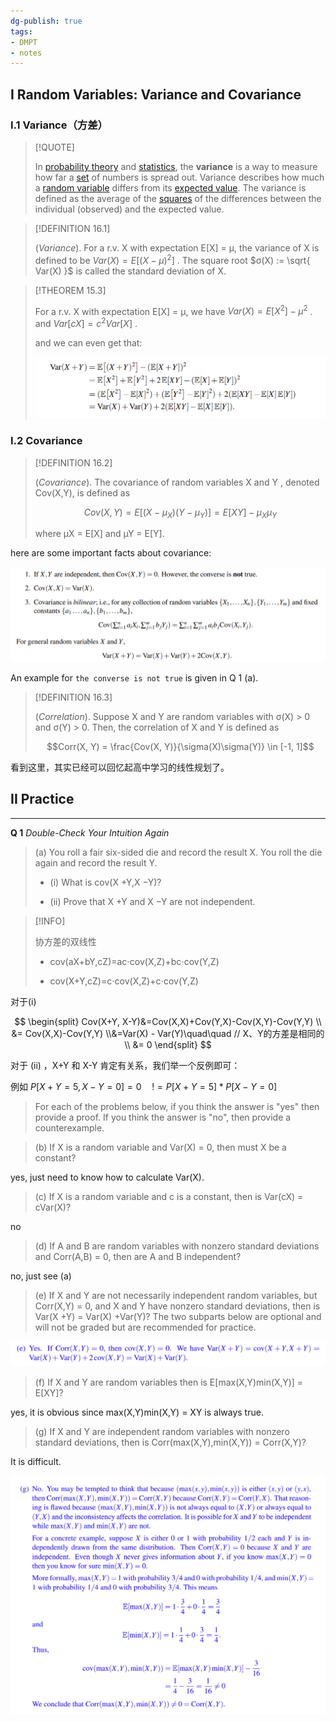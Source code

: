 ```yaml
---
dg-publish: true
tags:
- DMPT
- notes
---
```


## I Random Variables: Variance and Covariance

### I.1 Variance（方差）

> [!QUOTE]
>
> In [probability theory](https://simple.wikipedia.org/wiki/Probability_theory "Probability theory") and [statistics](https://simple.wikipedia.org/wiki/Statistics "Statistics"), the **variance** is a way to measure how far a [set](https://simple.wikipedia.org/wiki/Set "Set") of numbers is spread out. Variance describes how much a [random variable](https://simple.wikipedia.org/wiki/Random_variable "Random variable") differs from its [expected value](https://simple.wikipedia.org/wiki/Expected_value "Expected value"). The variance is defined as the average of the [squares](https://simple.wikipedia.org/wiki/Square_(mathematics) "Square (mathematics)") of the differences between the individual (observed) and the expected value.

> [!DEFINITION 16.1]
>
> (_Variance_). For a r.v. X with expectation E[X] = µ, the variance of X is defined to be $Var(X) = E[(X − µ)^{2}]$ . The square root $σ(X) := \sqrt{ Var(X) }$ is called the standard deviation of X.

> [!THEOREM 15.3]
>
> For a r.v. X with expectation E[X] = µ, we have $Var(X) = E[X^{2}]-\mu^{2}$ .
> and $Var[cX] = c^{2}Var[X]$ .
>
> and we can even get that:
>
> ![](attachments/15-Distribution-and-Expectation-3.png)

### I.2 Covariance

> [!DEFINITION 16.2]
>
> (_Covariance_). The covariance of random variables X and Y , denoted Cov(X,Y), is defined as 
> 
> $$Cov(X,Y) = E[(X − \mu_{X} )(Y − \mu_{Y} )] = E[XY]−\mu_{X}\mu_{Y}$$ 
> 
> where µX = E[X] and µY = E[Y].

here are some important facts about covariance:

![](attachments/16-Variance.png)

An example for  `the converse is not true` is given in Q 1 (a).

> [!DEFINITION 16.3]
>
> (_Correlation_). Suppose X and Y are random variables with σ(X) > 0 and σ(Y) > 0. Then, the correlation of X and Y is defined as 
> 
> $$Corr(X, Y) = \frac{Cov(X, Y)}{\sigma(X)\sigma(Y)} \in [-1, 1]$$

看到这里，其实已经可以回忆起高中学习的线性规划了。

## II Practice

---

**Q 1** _Double-Check Your Intuition Again_

> (a) You roll a fair six-sided die and record the result X. You roll the die again and record the result Y. 
> 
> - (i) What is cov(X +Y,X −Y)? 
> 
> - (ii) Prove that X +Y and X −Y are not independent. 

> [!INFO]
>
> 协方差的双线性
>
> - cov(aX+bY,cZ)=ac⋅cov(X,Z)+bc⋅cov(Y,Z)
> 
> - cov(X+Y,cZ)=c⋅cov(X,Z)+c⋅cov(Y,Z)

对于(i)

$$
\begin{split}
Cov(X+Y, X-Y)&=Cov(X,X)+Cov(Y,X)-Cov(X,Y)-Cov(Y,Y) \\ &= Cov(X,X)-Cov(Y,Y) \\&=Var(X) - Var(Y)\quad\quad // X、Y的方差是相同的 \\ &= 0
\end{split}
$$

对于 (ii) ，X+Y 和 X-Y 肯定有关系，我们举一个反例即可：

例如 $P[X+Y = 5, X-Y = 0] = 0\quad != P[X+Y=5]* P[X-Y=0]$

>For each of the problems below, if you think the answer is "yes" then provide a proof. If you think the answer is "no", then provide a counterexample. 

> (b) If X is a random variable and Var(X) = 0, then must X be a constant? 

yes, just need to know how to calculate Var(X).

> (c) If X is a random variable and c is a constant, then is Var(cX) = cVar(X)?

no

> (d) If A and B are random variables with nonzero standard deviations and Corr(A,B) = 0, then are A and B independent? 

no, just see (a)

> (e) If X and Y are not necessarily independent random variables, but Corr(X,Y) = 0, and X and Y have nonzero standard deviations, then is Var(X +Y) = Var(X) +Var(Y)? The two subparts below are optional and will not be graded but are recommended for practice. 

![](attachments/16-Variance-2.png)

> (f) If X and Y are random variables then is E[max(X,Y)min(X,Y)] = E[XY]? 

yes, it is obvious since max(X,Y)min(X,Y) = XY is always true.

> (g) If X and Y are independent random variables with nonzero standard deviations, then is Corr(max(X,Y),min(X,Y)) = Corr(X,Y)?

It is difficult.

![](attachments/16-Variance-3.png)

